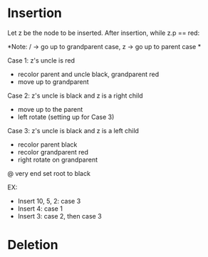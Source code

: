 # Insertion
Let z be the node to be inserted.
After insertion, while z.p == red:

*Note: / -> go up to grandparent case, z -> go up to parent case *

Case 1: z's uncle is red
- recolor parent and uncle black, grandparent red
- move up to grandparent

Case 2: z's uncle is black and z is a right child
- move up to the parent
- left rotate (setting up for Case 3)

Case 3: z's uncle is black and z is a left child
- recolor parent black
- recolor grandparent red
- right rotate on grandparent

@ very end set root to black

EX:
- Insert 10, 5, 2: case 3
- Insert 4: case 1
- Insert 3: case 2, then case 3

# Deletion
